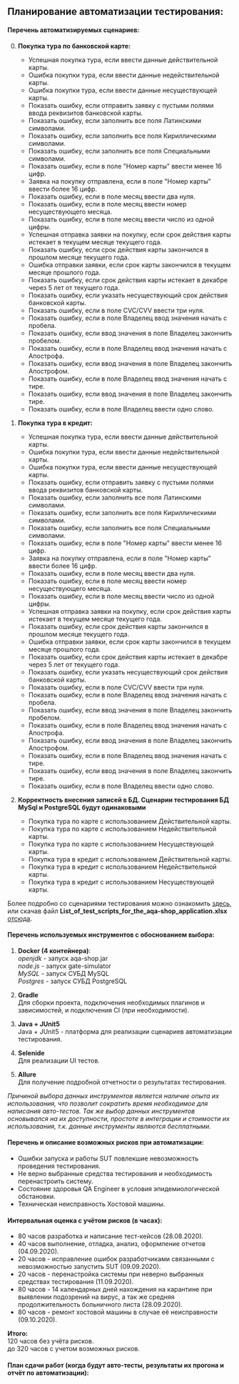 ## Планирование автоматизации тестирования:

#### Перечень автоматизируемых сценариев:
0. **Покупка тура по банковской карте:**  
    * Успешная покупка тура, если ввести данные действительной карты.
    * Ошибка покупки тура, если ввести данные недействительной карты.
    * Ошибка покупки тура, если ввести данные несуществующей карты.
    * Показать ошибку, если отправить заявку с пустыми полями ввода реквизитов банковской карты.
    * Показать ошибку, если заполнить все поля Латинскими символами.
    * Показать ошибку, если заполнить все поля Кириллическими символами.
    * Показать ошибку, если заполнить все поля Специальными символами.
    * Показать ошибку, если в поле "Номер карты" ввести менее 16 цифр.
    * Заявка на покупку отправлена, если в поле "Номер карты" ввести более 16 цифр.
    * Показать ошибку, если в поле месяц ввести два нуля.
    * Показать ошибку, если в поле месяц ввести номер несуществующего месяца.
    * Показать ошибку, если в поле месяц ввести число из одной цифры.
    * Успешная отправка заявки на покупку, если срок действия карты истекает в текущем месяце текущего года.
    * Показать ошибку, если срок действия карты закончился в прошлом месяце текущего года.
    * Ошибка отправки заявки, если срок карты закончился в текущем месяце прошлого года. 
    * Показать ошибку, если срок действия карты истекает в декабре через 5 лет от текущего года.
    * Показать ошибку, если указать несуществующий срок действия банковской карты.
    * Показать ошибку, если в поле CVC/CVV  ввести три нуля.
    * Показать ошибку, если в поле Владелец ввод значения начать с пробела.
    * Показать ошибку, если ввод значения в поле Владелец закончить пробелом.
    * Показать ошибку, если в поле Владелец ввод значения начать с Апострофа.
    * Показать ошибку, если ввод значения в поле Владелец закончить Апострофом.
    * Показать ошибку, если в поле Владелец ввод значения начать с тире.
    * Показать ошибку, если ввод значения в поле Владелец закончить тире.
    * Показать ошибку, если в поле Владелец ввести одно слово.  
    
0. **Покупка тура в кредит:**  
    * Успешная покупка тура, если ввести данные действительной карты.
    * Ошибка покупки тура, если ввести данные недействительной карты.
    * Ошибка покупки тура, если ввести данные несуществующей карты.
    * Показать ошибку, если отправить заявку с пустыми полями ввода реквизитов банковской карты.
    * Показать ошибку, если заполнить все поля Латинскими символами.
    * Показать ошибку, если заполнить все поля Кириллическими символами.
    * Показать ошибку, если заполнить все поля Специальными символами.
    * Показать ошибку, если в поле "Номер карты" ввести менее 16 цифр.
    * Заявка на покупку отправлена, если в поле "Номер карты" ввести более 16 цифр.
    * Показать ошибку, если в поле месяц ввести два нуля.
    * Показать ошибку, если в поле месяц ввести номер несуществующего месяца.
    * Показать ошибку, если в поле месяц ввести число из одной цифры.
    * Успешная отправка заявки на покупку, если срок действия карты истекает в текущем месяце текущего года.
    * Показать ошибку, если срок действия карты закончился в прошлом месяце текущего года.
    * Ошибка отправки заявки, если срок карты закончился в текущем месяце прошлого года. 
    * Показать ошибку, если срок действия карты истекает в декабре через 5 лет от текущего года.
    * Показать ошибку, если указать несуществующий срок действия банковской карты.
    * Показать ошибку, если в поле CVC/CVV  ввести три нуля.
    * Показать ошибку, если в поле Владелец ввод значения начать с пробела.
    * Показать ошибку, если ввод значения в поле Владелец закончить пробелом.
    * Показать ошибку, если в поле Владелец ввод значения начать с Апострофа.
    * Показать ошибку, если ввод значения в поле Владелец закончить Апострофом.
    * Показать ошибку, если в поле Владелец ввод значения начать с тире.
    * Показать ошибку, если ввод значения в поле Владелец закончить тире.
    * Показать ошибку, если в поле Владелец ввести одно слово.  
    
0. **Корректность внесения записей в БД. Сценарии тестирования БД MySql и PostgreSQL будут одинаковыми**  
    * Покупка тура по карте с использованием Действительной карты.
    * Покупка тура по карте с использованием Недействительной карты.
    * Покупка тура по карте с использованием Несуществующей карты.
    * Покупка тура в кредит с использованием Действительной карты.
    * Покупка тура в кредит с использованием Недействительной карты.
    * Покупка тура в кредит с использованием Несуществующей карты.

Более подробно со сценариями тестирования можно ознакомить [здесь](https://docs.google.com/spreadsheets/d/1xa7AcYKs1gozgwbrI0i0iWxrYKfq_Ybl8vElcOmqJT8/edit?usp=sharing),
или скачав файл **List_of_test_scripts_for_the_aqa-shop_application.xlsx** [отсюда](https://github.com/Dolmatov-vs/Thesis_work/blob/master/List_of_test_scripts_for_the_aqa-shop_application.xlsx).
    
#### Перечень используемых инструментов с обоснованием выбора:
1. **Docker (4 контейнера)**:  
    _openjdk_ - запуск aqa-shop.jar  
    _node.js_ - запуск gate-simulator  
    _MySQL_ - запуск СУБД MySQL  
    _Postgres_ - запуск СУБД PostgreSQL  
    
2. **Gradle**  
    Для сборки проекта, подключения необходимых плагинов и зависимостей, и подключения CI (при необходимости).  
    
3. **Java + JUnit5**  
    Java + JUnit5 - платформа для реализации сценариев автоматизации тестирования.  
    
4. **Selenide**  
    Для реализации UI тестов.  
    
5. **Allure**  
    Для получение подробной отчетности о результатах тестирования.  
    
_Причиной выбора данных инструментов является наличие опыта их использования, что позволит сократить время необходимое 
для написания авто-тестов. Так же выбор данных инструментов основывался на их доступности, простоте в интеграции и 
стоимости их использования, т.к. данные инструменты являются бесплатными._    
    
#### Перечень и описание возможных рисков при автоматизации:  
* Ошибки запуска и работы SUT повлекшие невозможность проведения тестирования.  
* Не верно выбранные средства тестирования и необходимость перенастроить систему.
* Состояние здоровья QA Engineer в условия эпидемиологической обстановки.
* Техническая неисправность Хостовой машины. 

#### Интервальная оценка с учётом рисков (в часах):
* 80 часов разработка и написание тест-кейсов (28.08.2020).  
* 40 часов выполнение, отладка, анализ, оформление отчетов (04.09.2020).  
* 20 часов - исправление ошибок разработчиками связанными с невозможностью запустить SUT (09.09.2020).  
* 20 часов - перенастройка системы при неверно выбранных средствах тестирования (11.09.2020).  
* 80 часов - 14 календарных дней нахождения на карантине при выявлении подозрений на вирус, а так же средняя продолжительность больничного листа (28.09.2020).  
* 80 часов - ремонт хостовой машины в случае её неисправности (09.10.2020).  

**Итого:**  
120 часов без учёта рисков.  
до 320 часов с учетом возможных рисков. 
#### План сдачи работ (когда будут авто-тесты, результаты их прогона и отчёт по автоматизации):